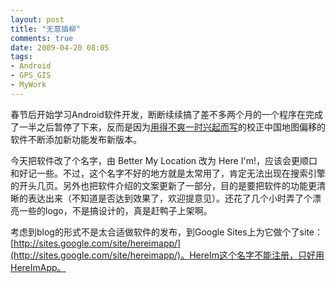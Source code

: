 ```yaml
---
layout: post
title: "无意插柳"
comments: true
date: 2009-04-20 08:05
tags:
- Android
- GPS_GIS
- MyWork
---
```

春节后开始学习Android软件开发，断断续续搞了差不多两个月的一个程序在完成了一半之后暂停了下来，反而是因为[用得不爽一时兴起而写](http://aleung.blogbus.com/logs/37558170.html)的校正中国地图偏移的软件不断添加新功能发布新版本。

今天把软件改了个名字，由 Better My Location 改为 Here I'm!，应该会更顺口和好记一些。不过，这个名字不好的地方就是太常用了，肯定无法出现在搜索引擎的开头几页。另外也把软件介绍的文案更新了一部分，目的是要把软件的功能更清晰的表达出来（不知道是否达到效果了，欢迎提意见）。还花了几个小时弄了个漂亮一些的logo，不是搞设计的，真是赶鸭子上架啊。

考虑到blog的形式不是太合适做软件的发布，到Google Sites上为它做个了site：[http://sites.google.com/site/hereimapp/](http://sites.google.com/site/hereimapp/)。HereIm这个名字不能注册，只好用HereImApp。
